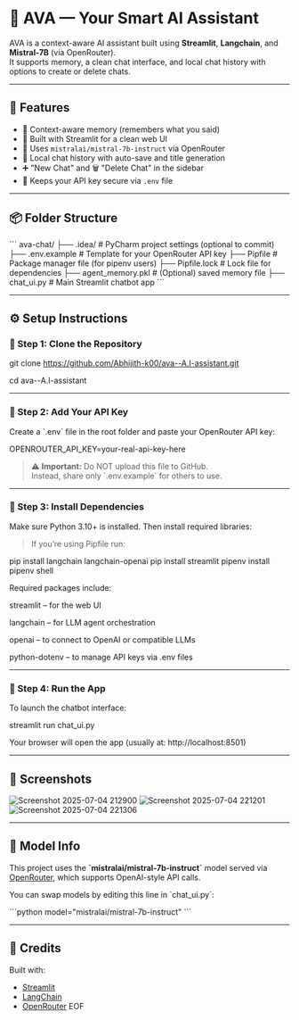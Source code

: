 # 💬 AVA — Your Smart AI Assistant

AVA is a context-aware AI assistant built using **Streamlit**, **Langchain**, and **Mistral-7B** (via OpenRouter).  
It supports memory, a clean chat interface, and local chat history with options to create or delete chats.

---

## 🚀 Features

- 🧠 Context-aware memory (remembers what you said)
- 🧼 Built with Streamlit for a clean web UI
- 💬 Uses `mistralai/mistral-7b-instruct` via OpenRouter
- 💾 Local chat history with auto-save and title generation
- ➕ "New Chat" and 🗑️ "Delete Chat" in the sidebar
- 🔐 Keeps your API key secure via `.env` file

---

## 📦 Folder Structure

\`\`\`
ava-chat/
├── .idea/                # PyCharm project settings (optional to commit)
├── .env.example          # Template for your OpenRouter API key
├── Pipfile               # Package manager file (for pipenv users)
├── Pipfile.lock          # Lock file for dependencies
├── agent_memory.pkl      # (Optional) saved memory file
├── chat_ui.py            # Main Streamlit chatbot app
\`\`\`

---

## ⚙️ Setup Instructions

### 🔹 Step 1: Clone the Repository

git clone https://github.com/Abhijith-k00/ava--A.I-assistant.git

cd ava--A.I-assistant

---

### 🔹 Step 2: Add Your API Key

Create a \`.env\` file in the root folder and paste your OpenRouter API key:

OPENROUTER_API_KEY=your-real-api-key-here

> ⚠️ **Important:** Do NOT upload this file to GitHub.  
> Instead, share only \`.env.example\` for others to use.

---

### 🔹 Step 3: Install Dependencies

Make sure Python 3.10+ is installed. Then install required libraries:

> If you’re using Pipfile run:

pip install langchain langchain-openai
pip install streamlit
pipenv install
pipenv shell

Required packages include:

streamlit – for the web UI

langchain – for LLM agent orchestration

openai – to connect to OpenAI or compatible LLMs

python-dotenv – to manage API keys via .env files

---

### 🔹 Step 4: Run the App

To launch the chatbot interface:

streamlit run chat_ui.py

Your browser will open the app (usually at: http://localhost:8501)

---

## 📸 Screenshots

![Screenshot 2025-07-04 212900](https://github.com/user-attachments/assets/06664bf3-f8c0-408a-85e3-d6edef70ad99)
![Screenshot 2025-07-04 221201](https://github.com/user-attachments/assets/32793d8d-bd17-47f8-b6ca-0d758bc6025b)
![Screenshot 2025-07-04 221306](https://github.com/user-attachments/assets/eade9e62-b4fc-4e3b-bc67-b38cd69b9d80)

---

## 🧠 Model Info

This project uses the **\`mistralai/mistral-7b-instruct\`** model served via [OpenRouter](https://openrouter.ai), which supports OpenAI-style API calls.

You can swap models by editing this line in \`chat_ui.py\`:

\`\`\`python
model="mistralai/mistral-7b-instruct"
\`\`\`

---

## 🙌 Credits

Built with:

- [Streamlit](https://streamlit.io/)
- [LangChain](https://www.langchain.com/)
- [OpenRouter](https://openrouter.ai)
EOF
